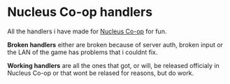 # Nucleus Co-op handlers
All the handlers i have made for [Nucleus Co-op](https://nucleus-coop.github.io/) for fun.

**Broken handlers** either are broken because of server auth, broken input or the LAN of the game has problems that i couldnt fix.

**Working handlers** are all the ones that got, or will, be released officialy in Nucleus Co-op or that wont be relased for reasons, but do work.